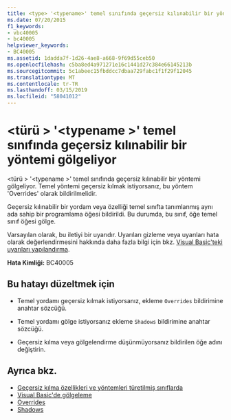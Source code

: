 ```yaml
---
title: <type> '<typename>' temel sınıfında geçersiz kılınabilir bir yöntemi gölgeliyor
ms.date: 07/20/2015
f1_keywords:
- vbc40005
- bc40005
helpviewer_keywords:
- BC40005
ms.assetid: 1dadda7f-1d26-4ae8-a668-9f69d55ceb50
ms.openlocfilehash: c5ba8ed4a971271e16c1441d27c384e66145213b
ms.sourcegitcommit: 5c1abeec15fbddcc7dbaa729fabc1f1f29f12045
ms.translationtype: MT
ms.contentlocale: tr-TR
ms.lasthandoff: 03/15/2019
ms.locfileid: "58041012"
---
```

# <a name="type-typename-shadows-an-overridable-method-in-the-base-class"></a>\<türü > '\<typename >' temel sınıfında geçersiz kılınabilir bir yöntemi gölgeliyor
\<türü > '\<typename >' temel sınıfında geçersiz kılınabilir bir yöntemi gölgeliyor. Temel yöntemi geçersiz kılmak istiyorsanız, bu yöntem 'Overrides' olarak bildirilmelidir.  
  
 Geçersiz kılınabilir bir yordam veya özelliği temel sınıfta tanımlanmış aynı ada sahip bir programlama öğesi bildirildi. Bu durumda, bu sınıf, öğe temel sınıf öğesi gölge.  
  
 Varsayılan olarak, bu iletiyi bir uyarıdır. Uyarıları gizleme veya uyarıları hata olarak değerlendirmesini hakkında daha fazla bilgi için bkz. [Visual Basic'teki uyarıları yapılandırma](/visualstudio/ide/configuring-warnings-in-visual-basic).  
  
 **Hata Kimliği:** BC40005  
  
## <a name="to-correct-this-error"></a>Bu hatayı düzeltmek için  
  
-   Temel yordamı geçersiz kılmak istiyorsanız, ekleme `Overrides` bildirimine anahtar sözcüğü.  
  
-   Temel yordamı gölge istiyorsanız ekleme `Shadows` bildirimine anahtar sözcüğü.  
  
-   Geçersiz kılma veya gölgelendirme düşünmüyorsanız bildirilen öğe adını değiştirin.  
  
## <a name="see-also"></a>Ayrıca bkz.

- [Geçersiz kılma özellikleri ve yöntemleri türetilmiş sınıflarda](~/docs/visual-basic/programming-guide/language-features/objects-and-classes/inheritance-basics.md#overriding-properties-and-methods-in-derived-classes)
- [Visual Basic'de gölgeleme](../../visual-basic/programming-guide/language-features/declared-elements/shadowing.md)
- [Overrides](../../visual-basic/language-reference/modifiers/overrides.md)
- [Shadows](../../visual-basic/language-reference/modifiers/shadows.md)
